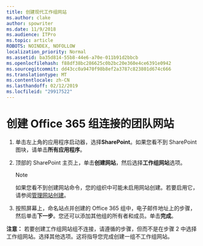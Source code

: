 ```yaml
---
title: 创建现代工作组网站
ms.author: clake
author: spowriter
ms.date: 11/9/2018
ms.audience: ITPro
ms.topic: article
ROBOTS: NOINDEX, NOFOLLOW
localization_priority: Normal
ms.assetid: ba35d814-55b8-44e6-a70e-011b91d2bbcb
ms.openlocfilehash: f88df38bc286625c0b2bc20e360e4ce6391e0942
ms.sourcegitcommit: dd43cc0a9470f98b8ef2a3787c823801d674c666
ms.translationtype: MT
ms.contentlocale: zh-CN
ms.lasthandoff: 02/12/2019
ms.locfileid: "29917522"
---
```

# <a name="create-an-office-365-group-connected-team-site"></a>创建 Office 365 组连接的团队网站

1. 单击左上角的应用程序启动器，选择**SharePoint**。如果您看不到 SharePoint 图块，请单击**所有应用程序**。
    
2. 顶部的 SharePoint 主页上，单击**创建网站**，然后选择**工作组网站**选项。 
    
    > [!NOTE]
    > 如果您看不到创建网站命令，您的组织中可能未启用网站创建。若要启用它，请参阅[管理网站创建](https://go.microsoft.com/fwlink/?linkid=2009644)。 
  
3. 按照屏幕上，命名站点并创建的 Office 365 组中，电子邮件地址上的步骤，然后单击**下一步**。您还可以添加其他组的所有者和成员。单击**完成**。
  
 **注意：** 若要创建工作组网站组不连接，请遵循的步骤，但而不是在步骤 2 中选择工作组网站。选择其他选项。这将指导您完成创建一组不工作组网站。 
    

